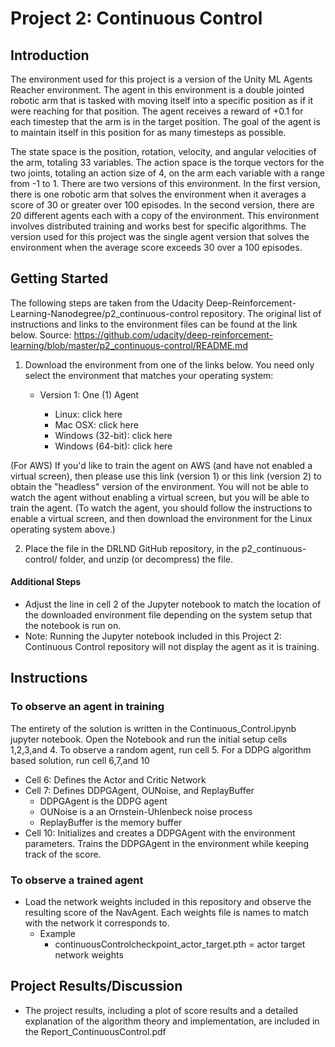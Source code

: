 # Project 2: Continuous Control
## Introduction

The environment used for this project is a version of the Unity ML Agents Reacher
environment. The agent in this environment is a double jointed robotic arm that is tasked with moving
itself into a specific position as if it were reaching for that position. The agent receives a reward of
+0.1 for each timestep that the arm is in the target position. The goal of the agent is to maintain itself
in this position for as many timesteps as possible.

The state space is the position, rotation, velocity, and angular velocities of the arm, totaling 33
variables. The action space is the torque vectors for the two joints, totaling an action size of 4, on the
arm each variable with a range from -1 to 1. There are two versions of this environment. In the first
version, there is one robotic arm that solves the environment when it averages a score of 30 or
greater over 100 episodes. In the second version, there are 20 different agents each with a copy of the
environment. This environment involves distributed training and works best for specific algorithms.
The version used for this project was the single agent version that solves the environment when the
average score exceeds 30 over a 100 episodes.

## Getting Started

The following steps are taken from the Udacity Deep-Reinforcement-Learning-Nanodegree/p2_continuous-control repository. 
The original list of instructions and links to the environment files can be found at the link below. 
Source: https://github.com/udacity/deep-reinforcement-learning/blob/master/p2_continuous-control/README.md

  1. Download the environment from one of the links below. You need only select the environment that matches your operating system:

       * Version 1: One (1) Agent

            * Linux: click here
            * Mac OSX: click here
            * Windows (32-bit): click here
            * Windows (64-bit): click here
 
 (For AWS) If you'd like to train the agent on AWS (and have not enabled a virtual screen), then please use this link (version 1) or 
this link (version 2) to obtain the "headless" version of the environment. You will not be able to watch the agent without enabling a 
virtual screen, but you will be able to train the agent. (To watch the agent, you should follow the instructions to enable a virtual 
screen, and then download the environment for the Linux operating system above.)

  2. Place the file in the DRLND GitHub repository, in the p2_continuous-control/ folder, and unzip (or decompress) the file.

#### Additional Steps
 * Adjust the line in cell 2 of the Jupyter notebook to match the location of the downloaded environment file depending on the system setup 
 that the notebook is run on.
 * Note: Running the Jupyter notebook included in this Project 2: Continuous Control repository will not display the agent as it is training.
 
 ## Instructions
 
 ### To observe an agent in training
 
 The entirety of the solution is written in the Continuous_Control.ipynb jupyter notebook. Open the Notebook and run the initial 
 setup cells 1,2,3,and 4. To observe a random agent, run cell 5. For a DDPG algorithm based solution, run cell 6,7,and 10

* Cell 6: Defines the Actor and Critic Network
* Cell 7: Defines DDPGAgent, OUNoise, and ReplayBuffer
    * DDPGAgent is the DDPG agent
    * OUNoise is a an Ornstein-Uhlenbeck noise process
    * ReplayBuffer is the memory buffer
* Cell 10: Initializes and creates a DDPGAgent with the environment parameters. 
           Trains the DDPGAgent in the environment while keeping track of the score.

### To observe a trained agent
* Load the network weights included in this repository and observe the resulting score of the NavAgent. Each weights file is names to match 
with the network it corresponds to.
    * Example
      * continuousControlcheckpoint_actor_target.pth = actor target network weights
 
 ## Project Results/Discussion
 * The project results, including a plot of score results and a detailed explanation of the algorithm theory and implementation, are included in the Report_ContinuousControl.pdf
